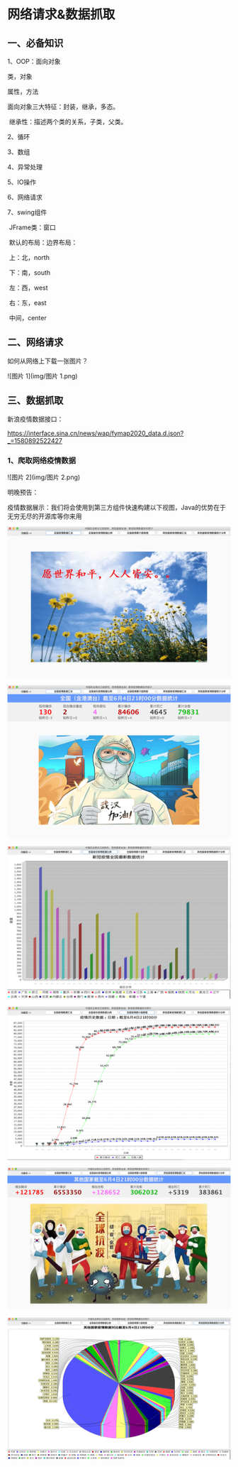 # 网络请求&数据抓取



## 一、必备知识

1、OOP：面向对象

类，对象

属性，方法

面向对象三大特征：封装，继承，多态。

​	继承性：描述两个类的关系，子类，父类。

2、循环

3、数组

4、异常处理

5、IO操作

6、网络请求

7、swing组件

​	JFrame类：窗口

​	默认的布局：边界布局：

​		上：北，north

​		下：南，south

​		左：西，west

​		右：东，east

​		中间，center



## 二、网络请求

如何从网络上下载一张图片？

![图片 1](img/图片 1.png)



## 三、数据抓取

新浪疫情数据接口：

https://interface.sina.cn/news/wap/fymap2020_data.d.json?_=1580892522427

### 1、爬取网络疫情数据

![图片 2](img/图片 2.png)









明晚预告：

疫情数据展示：我们将会使用到第三方组件快速构建以下视图，Java的优势在于无穷无尽的开源库等你来用

![1](img/1.png)



![2](img/2.png)



![3](img/3.png)



![4](img/4.png)



![5](img/5.png)



![6](img/6.png)







